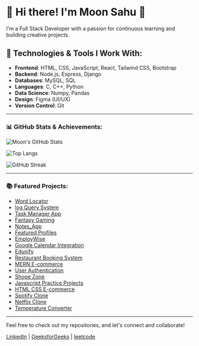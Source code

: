 # 👋 Hi there! I'm **Moon Sahu** 🌙

I'm a Full Stack Developer with a passion for continuous learning and building creative projects.

## 🔧 Technologies & Tools I Work With:
- **Frontend**: HTML, CSS, JavaScript, React, Tailwind CSS, Bootstrap
- **Backend**: Node.js, Express, Django
- **Databases**: MySQL, SQL
- **Languages**: C, C++, Python
- **Data Science**: Numpy, Pandas
- **Design**: Figma (UI/UX)
- **Version Control**: Git

---

### 📊 GitHub Stats & Achievements:

![Moon's GitHub Stats](https://github-readme-stats.vercel.app/api?username=Rishmo&show_icons=true&hide_title=true&hide=prs&theme=radical)

![Top Langs](https://github-readme-stats.vercel.app/api/top-langs/?username=Rishmo&layout=compact&theme=radical)

![GitHub Streak](https://github-readme-streak-stats.herokuapp.com/?user=Rishmo&theme=radical)

---

### 📚 Featured Projects:
- [Word Locator](https://github.com/Rishmo/WordLocator)
- [log Query System](https://github.com/Rishmo/log-query-system-fullstack)
- [Task Manager App](https://github.com/Rishmo/Task-Manager-App)
- [Fantasy Gaming](https://github.com/Rishmo/fantasy_gaming)
- [Notes_App](https://github.com/Rishmo/Notes_App)
- [Featured Profiles](https://github.com/Rishmo/Featured_Profiles)
- [EmployWise](https://github.com/Rishmo/EmployWise_Project)
- [Google Calendar Integration](https://github.com/Rishmo/google-calendar-integration)
- [Edunify](https://github.com/Rishmo/Edunify)
- [Restaurant Booking System](https://github.com/Rishmo/Restaurant-Booking-System)
- [MERN E-commerce](https://github.com/Rishmo/HindustanMarket)
- [User Authentication](https://github.com/Rishmo/User-Authentication)
- [Shope Zone](https://github.com/Rishmo/shope_zone)
- [Javascript Practice Projects](https://github.com/Rishmo/JavaScript-Practice-Project)
- [HTML CSS E-commerce](https://github.com/Rishmo/ECommerce-using-HTML---CSS)
- [Spotify Clone](https://github.com/Rishmo/Basic_Programs/tree/main/spotify_clone(HTML_CSS))
- [Netflix Clone](https://github.com/Rishmo/Netflix_Homepage)
- [Temperature Converter](https://github.com/Rishmo/Temperature_Converter)

---

Feel free to check out my repositories, and let's connect and collaborate!

[LinkedIn](https://www.linkedin.com/in/moon-sahu-51656b261/) | [GeeksforGeeks](https://www.geeksforgeeks.org/user/moonsayidg/) | [leetcode](https://leetcode.com/u/moonsahu08/)
